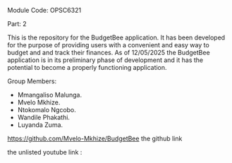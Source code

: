 Module Code: OPSC6321

Part: 2

This is the repository for the BudgetBee application. It has been developed for the purpose of providing users with a convenient and easy way to budget and and track their finances. As of 12/05/2025 the BudgetBee application is in its preliminary phase of development and it has the potential to become a properly functioning application.


Group Members:
- Mmangaliso Malunga.
- Mvelo Mkhize.
- Ntokomalo Ngcobo.
- Wandile Phakathi.
- Luyanda Zuma.

https://github.com/Mvelo-Mkhize/BudgetBee the github link

the unlisted youtube link :

